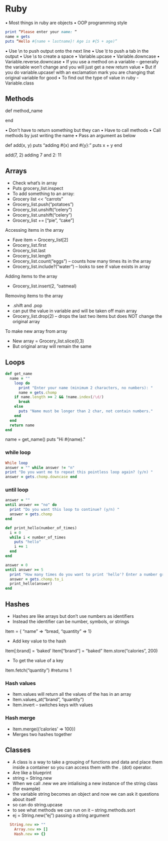 # Ruby

•	Most things in ruby are objects
•	OOP programming style

```ruby
print “Please enter your name: “
name = gets
puts “Hello #{name + lastname}! Age is #{5 + age)”
```

•	Use \n to push output onto the next line
•	Use \t to push a tab in the output
•	Use \s to create a space
•	Variable.upcase
•	Variable.downcase
•	Variable.reverse.downcase
•	If you use a method on a variable – generally the variable won’t change and you will just get a new return value
•	But if you do variable.upcase! with an exclamation mark you are changing that original variable for good
•	To find out the type of value in ruby - Variable.class

## Methods

def method_name

end

•	Don’t have to return something but they can
•	Have to call methods
•	Call methods by just writing the name
•	Pass an argument as below

def add(x, y)
	puts “adding #{x) and #{y}:”
	puts x + y
end

add(7, 2)
adding 7 and 2:
11

## Arrays

*	Check what’s in array
* Puts grocery_list.inspect
* To add something to an array:
* Grocery list << “carrots”
* Grocery_list.push(“potatoes”)
*	Grocery_list.unshift(“celery”)
* Grocery_list.unshift(“celery”)
* Grocery_list += [“pie”, “cake”]

Accessing items in the array
*	Fave item = Grocery_list[2]
*	Grocery_list.first
* Grocery_list.last
* Grocery_list.length
* Grocery_list.count(“eggs”) – counts how many times its in the array
* Grocery_list.include?(“water”) – looks to see if value exists in array

Adding items to the array
*	Grocery_list.insert(2, “oatmeal)

Removing items to the array
*	.shift and .pop
*	can put the value in variable and will be taken off main array
* Grocery_list.drop(2) – drops the last two items but does NOT change the original array

To make new array from array
*	New array = Grocery_list.slice(0,3)
*	But original array will remain the same

## Loops

```ruby
def get_name   
  name = ""   
    loop do     
      print "Enter your name (minimum 2 characters, no numbers): "    
      name = gets.chomp     
    if name.length >= 2 && !name.index(/\d/)       
      break     
    else       
      puts "Name must be longer than 2 char, not contain numbers."     
    end   
  end   
  return name
end  
```

name = get_name()
puts "Hi #{name}."

### while loop

```ruby
While loop
answer = "" while answer != "n"   
print "Do you want me to repeat this pointless loop again? (y/n) "   
answer = gets.chomp.downcase end
```

### until loop

```ruby
answer = ""
until answer == "no" do
  print "Do you want this loop to continue? (y/n) "
  answer = gets.chomp
end
```


```ruby
def print_hello(number_of_times)
  i = 0
  while i < number_of_times
    puts "hello"
    i += 1
  end
end

answer = 0
until answer >= 5
  print "How many times do you want to print 'hello'? Enter a number greater than 5 to exit) "
  answer = gets.chomp.to_i
  print_hello(answer)
end

```

## Hashes
*	Hashes are like arrays but don’t use numbers as identifiers
* Instead the identifier can be number, symbols, or strings

Item = { “name” => “bread, “quantity” => 1}

* Add key value to the hash

Item[:brand] = ‘baked’
Item[“brand”] = “baked”
Item.store(“calories”, 200)

* To get the value of a key

Item.fetch(“quantity”)  #returns 1

### Hash values
* Item.values will return all the values of the has in an array
*	Item.values_at(“brand”, “quantity”)
*	Item.invert – switches keys with values

### Hash merge
* Item.merge({‘calories’ => 100})
* Merges two hashes together

## Classes
*	A class is a way to take a grouping of functions and data and place them inside a container so you can access them with the . (dot) operator.
*	Are like a blueprint
*	string = String.new
* When we call .new we are intialising a new instance of the string class (for example)
* the variable string becomes an object and now we can ask it questions about itself
*	so can do string.upcase
*	to see what methods we can run on it – string.methods.sort
*	ej = String.new(“ej”) passing a string argument

```ruby
  String.new => ""
	Array.new => []
	Hash.new => {}
```
